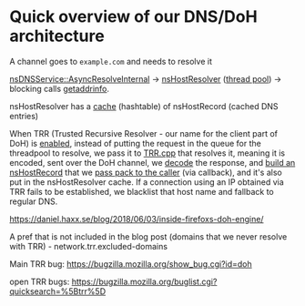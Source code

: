 # Quick overview of our DNS/DoH architecture

A channel goes to `example.com` and needs to resolve it

[nsDNSService::AsyncResolveInternal](https://searchfox.org/mozilla-central/rev/b4e790d05f5a146d186c238bac5601a553581d23/netwerk/dns/nsDNSService2.cpp#847) -> [nsHostResolver](https://searchfox.org/mozilla-central/rev/b4e790d05f5a146d186c238bac5601a553581d23/netwerk/dns/nsHostResolver.cpp#899,904) ([thread pool](https://searchfox.org/mozilla-central/rev/b4e790d05f5a146d186c238bac5601a553581d23/netwerk/dns/nsHostResolver.h#554)) -> blocking calls [getaddrinfo](https://searchfox.org/mozilla-central/rev/b4e790d05f5a146d186c238bac5601a553581d23/netwerk/dns/nsHostResolver.cpp#2054,2071).

nsHostResolver has a [cache](https://searchfox.org/mozilla-central/rev/b4e790d05f5a146d186c238bac5601a553581d23/netwerk/dns/nsHostResolver.h#544) (hashtable) of nsHostRecord (cached DNS entries)

When TRR (Trusted Recursive Resolver - our name for the client part of DoH) is [enabled](https://searchfox.org/mozilla-central/rev/b4e790d05f5a146d186c238bac5601a553581d23/netwerk/dns/TRRService.cpp#99), instead of putting the request in the queue for the threadpool to resolve, we pass it to [TRR.cpp](https://searchfox.org/mozilla-central/rev/b4e790d05f5a146d186c238bac5601a553581d23/netwerk/dns/TRR.cpp#164) that resolves it, meaning it is encoded, sent over the DoH channel, we [decode](https://searchfox.org/mozilla-central/rev/b4e790d05f5a146d186c238bac5601a553581d23/netwerk/dns/TRR.cpp#927) the response, and [build an nsHostRecord](https://searchfox.org/mozilla-central/rev/b4e790d05f5a146d186c238bac5601a553581d23/netwerk/dns/TRR.cpp#877) that we [pass pack to the caller](https://searchfox.org/mozilla-central/rev/b4e790d05f5a146d186c238bac5601a553581d23/netwerk/dns/nsHostResolver.cpp#1693) (via callback), and it's also put in the nsHostResolver cache.
If a connection using an IP obtained via TRR fails to be established, we blacklist that host name and fallback to regular DNS.

https://daniel.haxx.se/blog/2018/06/03/inside-firefoxs-doh-engine/

A pref that is not included in the blog post (domains that we never resolve with TRR) - network.trr.excluded-domains

Main TRR bug: https://bugzilla.mozilla.org/show_bug.cgi?id=doh

open TRR bugs: https://bugzilla.mozilla.org/buglist.cgi?quicksearch=%5Btrr%5D
